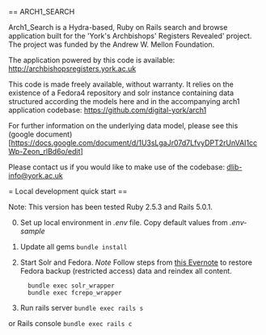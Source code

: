 == ARCH1_SEARCH

Arch1_Search is a Hydra-based, Ruby on Rails search and browse application built for the 'York's Archbishops' Registers Revealed' project. The project was funded by the Andrew W. Mellon Foundation.

The application powered by this code is available: http://archbishopsregisters.york.ac.uk

This code is made freely available, without warranty. It relies on the existence of a Fedora4 repository and solr instance containing data structured according the models here and in the accompanying arch1 application codebase: https://github.com/digital-york/arch1

For further information on the underlying data model, please see this (google document)[https://docs.google.com/document/d/1U3sLgaJr07d7LfvyDPT2rUnVAI1ccWp-Zeon_rlBd6o/edit]

Please contact us if you would like to make use of the codebase: dlib-info@york.ac.uk


= Local development quick start ==

Note: This version has been tested Ruby 2.5.3 and Rails 5.0.1.

0. Set up local environment in _.env_ file. Copy default values from _.env-sample_

1. Update all gems
    ``` bundle install ```

2. Start Solr and Fedora. *Note* Follow steps from [this Evernote](https://www.evernote.com/l/AWdxHSOyL7xEppQF_BkWW6Vmih8loRkzlYU) to restore Fedora backup (restricted access) data and reindex all content.
    ```
      bundle exec solr_wrapper
      bundle exec fcrepo_wrapper
    ```

3. Run rails server
    ``` bundle exec rails s ```

or Rails console
  ``` bundle exec rails c ```
